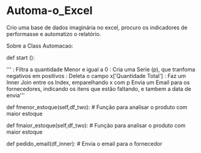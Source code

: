 # Automa-o_Excel
Crio uma  base de dados imaginária no excel, procuro os indicadores de performasse e automatizo o relatório.


Sobre a Class Automacao:

def start ():

   '''    : Filtra a quantidade Menor e igual a 0
          : Cria  uma Serie (p), que tranfoma negativos em positivos
          : Deleta o campo x['Quantidade Total']
          : Faz um Inner Join entre os Index, emparelhando x com p
         Envia um Email para os fornecedores, indicando os itens que estão faltando, e tambem a data de envia'''


def fmenor_estoque(self,df_two):  # Função para analisar  o produto com maior estoque

def fmaior_estoque(self,df_two):  # Função para analisar  o produto com maior estoque

def pedido_email(df_inner): # Envia o email para o fornecedor 

